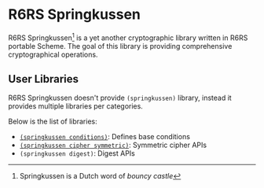 R6RS Springkussen
=================

R6RS Springkussen[^1] is a yet another cryptographic library written in
R6RS portable Scheme. The goal of this library is providing comprehensive
cryptographical operations.

[^1]: Springkussen is a Dutch word of _bouncy castle_

User Libraries
--------------

R6RS Springkussen doesn't provide `(springkussen)` library, instead it
provides multiple libraries per categories.

Below is the list of libraries:

- [`(springkussen conditions)`](./conditions.md): Defines base conditions
- [`(springkussen cipher symmetric)`](./symmetric.md): Symmetric cipher APIs
- `(springkussen digest)`: Digest APIs


